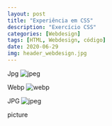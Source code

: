 ```yaml
---
layout: post
title: "Experiência em CSS"
description: "Exercício CSS"
categories: [Webdesign]
tags: [HTML, Webdesign, código]
date: 2020-06-29
img: header_webdesign.jpg
---
```

Jpg
![jpeg]({{site.baseurl}}/images/teste_1.jpg)

Webp
![webp]({{site.baseurl}}/images/teste_1.webp)

JPG
![jpeg]({{site.baseurl}}/images/teste_2.jpg)


picture
<picture>
  <source srcset="{{site.baseurl}}/images/teste_2.webp" type="image/webp">
  <img src="{{site.baseurl}}/images/teste_2.jpg" alt="">
</picture>

